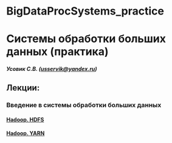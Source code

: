 # BigDataProcSystems_practice
Системы обработки больших данных (практика)
======================
##### Усовик С.В. (usservik@yandex.ru)
Лекции:
----
### Введение в системы обработки больших данных
#### [Hadoop. HDFS](hdfs/HDFS_practic.md) 
#### [Hadoop. YARN](https://github.com/SergUSProject/BigDataProcSystems_lectures/blob/main/BigData_Intro.pdf)

